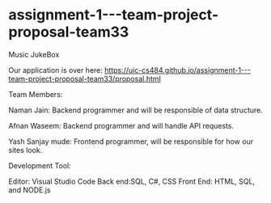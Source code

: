 ﻿# assignment-1---team-project-proposal-team33
Music JukeBox

Our application is over here:  https://uic-cs484.github.io/assignment-1---team-project-proposal-team33/proposal.html

Team Members:

Naman Jain: Backend programmer and will be responsible of data structure.

Afnan Waseem: Backend programmer and will handle API requests.

Yash Sanjay mude: Frontend programmer, will be responsible for how our sites look.

Development Tool:

Editor: Visual Studio Code
Back end:SQL, C#, CSS
Front End: HTML, SQL, and NODE.js
